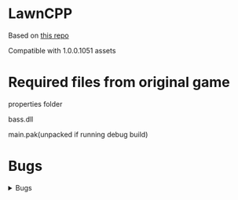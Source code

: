 # LawnCPP
Based on [this repo](https://github.com/MRFELIXSENIOR/Plants-vs.-Zombies-Modders-Edition/tree/acf53fb30e5c27cab045917023ecfdc47e4026d7)

Compatible with 1.0.0.1051 assets
# Required files from original game
properties folder

bass.dll

main.pak(unpacked if running debug build)
# Bugs
<details>
<summary>Bugs</summary>

Debug build fails to load assets from main.pak

Debug build crashes in credits song

Last Stand crash after win (_vsnprintf)

Tree of Wisdom crash/broken

Survival/Endless mode progress text broken

"I, Zombie" Bungee Zombie cannot be placed on plants

"Zen Garden" bug spray icon wrong position

</details>
